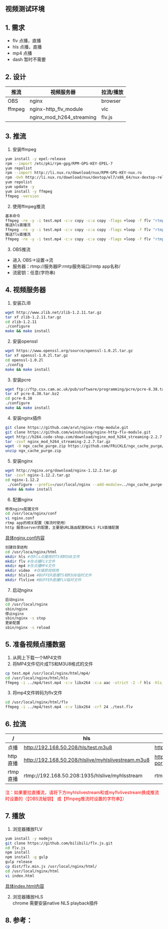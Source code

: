 ## 视频测试环境

## 1. 需求
- flv 点播，直播
- hls 点播，直播
- mp4 点播
- dash 暂时不需要

## 2. 设计
|推流|视频服务器|拉流/播放|
|--|--|--|
|OBS|nginx|browser|
|ffmpeg|nginx-http_flv_module|vlc|
||nginx_mod_h264_streaming|flv.js|

## 3. 推流
1. 安装ffmpeg
```bash
yum install -y epel-release
rpm --import /etc/pki/rpm-gpg/RPM-GPG-KEY-EPEL-7
yum repolist
rpm --import http://li.nux.ro/download/nux/RPM-GPG-KEY-nux.ro
rpm -Uvh http://li.nux.ro/download/nux/dextop/el7/x86_64/nux-dextop-release-0-1.el7.nux.noarch.rpm
yum repolist
yum update -y
yum install -y ffmpeg
ffmpeg -version
```
2. 使用ffmpeg推流
```bash
基本命令
ffmpeg -re -y -i test.mp4 -c:v copy -c:a copy -flags +loop -f flv "rtmp://服务器IP:rmtp服务端口/rmtp app名称/流秘钥（任意字符）"
推送hls直播流
ffmpeg -re -y -i test.mp4 -c:v copy -c:a copy -flags +loop -f flv "rtmp://192.168.50.208:1935/hlslive/myhlsstream"
推送flv直播流
ffmpeg -re -y -i test.mp4 -c:v copy -c:a copy -flags +loop -f flv "rtmp://192.168.50.208:1935/flvlive/myflvstream"
```

3. OBS推流
  - 进入 OBS->设置->流
  - 服务器：rtmp://服务器IP:rmtp服务端口/rmtp app名称/
  - 流密钥：任意(字符串)

## 4. 视频服务器
1. 安装ZLIB
```bash
wget http://www.zlib.net/zlib-1.2.11.tar.gz
tar xf zlib-1.2.11.tar.gz
cd zlib-1.2.11
./configure
make && make install
```
2. 安装openssl
```bash
wget https://www.openssl.org/source/openssl-1.0.2l.tar.gz
tar xf openssl-1.0.2l.tar.gz
cd openssl-1.0.2l
./config
make && make install
```
3. 安装pcre
```bash
wget ftp://ftp.csx.cam.ac.uk/pub/software/programming/pcre/pcre-8.38.tar.bz2
tar xf pcre-8.38.tar.bz2
cd pcre-8.38
./configure
make && make install
```
4. 安装nginx插件
```bash
git clone https://github.com/arut/nginx-rtmp-module.git  
git clone https://github.com/winshining/nginx-http-flv-module.git
wget http://h264.code-shop.com/download/nginx_mod_h264_streaming-2.2.7.tar.gz
tar -zxvf nginx_mod_h264_streaming-2.2.7.tar.gz
wget -O ngx_cache_purge.zip https://github.com/FRiCKLE/ngx_cache_purge/archive/master.zip
unzip ngx_cache_purge.zip
```
5. 安装nginx
```bash
wget http://nginx.org/download/nginx-1.12.2.tar.gz
tar -zxvf nginx-1.12.2.tar.gz
cd nginx-1.12.2
 ./configure --prefix=/usr/local/nginx --add-module=../ngx_cache_purge-master --add-module=../nginx_mod_h264_streaming-2.2.7 --with-http_ssl_module  --with-http_stub_status_module --with-pcre=../pcre-8.38 --with-openssl=../openssl-1.0.2l --with-zlib=../zlib-1.2.11 --with-http_flv_module --with-http_gzip_static_module --with-http_sub_module --with-http_stub_status_module --add-module=../nginx-http-flv-module
 make && make install
```
6. 配置nginx
```bash
修改nginx配置文件
cd /usr/loca/nginx/conf
vi nginx.conf
rtmp app的相关配置（推流时使用）
http 服务server的配置，主要是URL路由配置和HLS FLV直播配置
```
[具体nginx.conf内容](https://github.com/PPIO/ppio-tests/blob/master/docs/video_test_environment/nginx.conf)
```bash
创建目录结构
cd /usr/loca/nginx/html
mkdir hls #存hls点播用的TS和M3U8文件
mkdir flv #存点播FLV文件
mkdir mp4 #存点播MP4文件
mkdir video  #存储原视频用
mkdir hlslive #BUFFER直播TS和M3U8临时文件
mkdir flvlive #BUFFER直播FLV临时文件
```

7. 启动nginx
```bash
启动nginx
cd /usr/local/nginx
sbin/nginx
停止nginx
sbin/nginx -s stop
更新配置
sbin/nginx -s reload
```

## 5. 准备视频点播数据
1. 从网上下载一个MP4文件
2. 将MP4文件切片成TS和M3U8格式的文件
```bash
cp test.mp4 /usr/local/nginx/html/mp4/
cd /usr/local/nginx/html/hls
ffmpeg -i ../mp4/test.mp4 -c:v libx264 -c:a aac -strict -2 -f hls -hls_time 10 -hls_list_size 0 ./test.m3u8
```
3. 将mp4文件转码为flv文件
```bash
cd /usr/local/nginx/html/flv
ffmpeg -i ../mp4/test.mp4 -c:v libx264 -crf 24 ./test.flv
```

## 6. 拉流
|/|hls|flv|mp4|
|--|--|--|--|
|点播|http://192.168.50.208/hls/test.m3u8|http://192.168.50.208/test.flv|http://192.168.50.208/test.mp4|
|http直播|http://192.168.50.208/hlslive/myhlslivestream.m3u8|http://192.168.50.208/flvlive?port=1935&app=flvlive&stream=myflvstream|--|
|rtmp直播|rtmp://192.168.50.208:1935/hlslive/myhlsstream|rtmp://192.168.50.208:1935/flvlive/myflvstream|--|


<font color='red'>注：如果要拉直播流，请将下方myhlslivestream和或myflvlivestream换成推流时设置的（【OBS流秘钥】
或【ffmpeg推流时设置的字符串】）</font>

## 7. 播放
1. 浏览器播放FLV
```bash
yum install -y nodejs
git clone https://github.com/bilibili/flv.js.git
cd flv.js
npm install
npm install -g gulp
gulp release
cp dist/flv.min.js /usr/local/nginx/html/
cd /usr/local/nginx/html
vi index.html
```
[具体index.html内容](https://github.com/PPIO/ppio-tests/blob/master/docs/video_test_environment/index.html)

2. 浏览器播放HLS  
chrome 需要安装native NLS playback插件

## 8. 参考：

